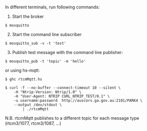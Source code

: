 In different terminals, run following commands:

1) Start the broker

`$ mosquitto`

2) Start the command line subscriber

`$ mosquitto_sub -v -t 'test'`

3) Publish test message with the command line publisher:

`$ mosquitto_pub -t 'topic' -m 'hello'`

or using hs-mqtt:

`$ ghc rtcmMqtt.hs`

```
$ curl -f --no-buffer --connect-timeout 10 --silent \
    -H "Ntrip-Version: Ntrip/1.0" \
    -H "User-Agent: NTRIP CURL_NTRIP_TEST/0.1" \
    -u username:password  http://auscors.ga.gov.au:2101/PARK4 \
    --output /dev/stdout \
        | ./rtcmMqtt
```

N.B. rtcmMqtt publishes to a different topic for each message type (rtcm3/1077, rtcm3/1087, ...) 
